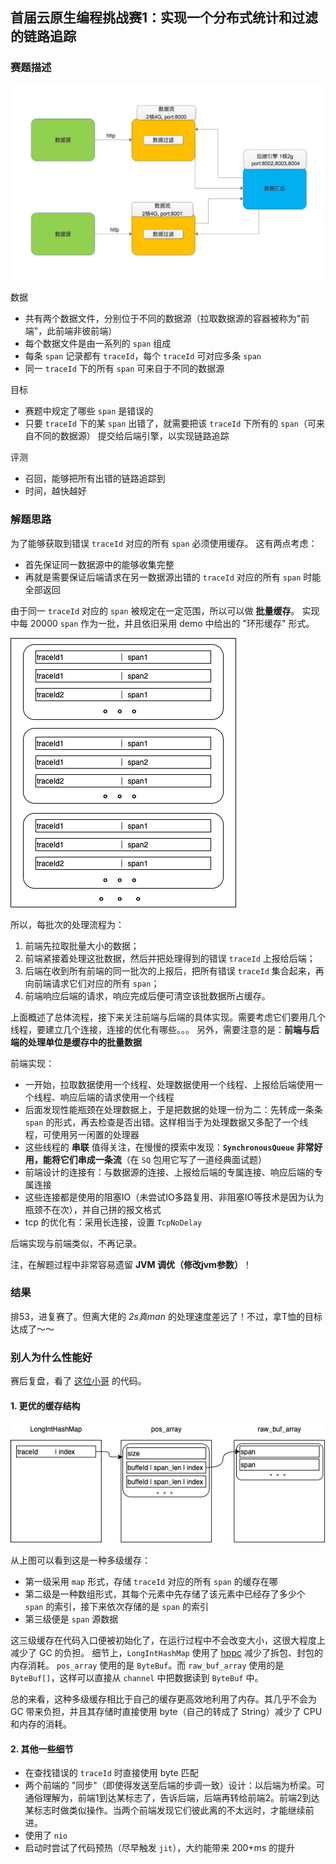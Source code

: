 首届云原生编程挑战赛1：实现一个分布式统计和过滤的链路追踪
-----------------------------

### 赛题描述

![赛题描述](docs/赛题描述.png)

数据
- 共有两个数据文件，分别位于不同的数据源（拉取数据源的容器被称为"前端"，此前端非彼前端）
- 每个数据文件是由一系列的 `span` 组成
- 每条 `span` 记录都有 `traceId`，每个 `traceId` 可对应多条 `span`
- 同一 `traceId` 下的所有 `span` 可来自于不同的数据源

目标
- 赛题中规定了哪些 `span` 是错误的
- 只要 `traceId` 下的某 `span` 出错了，就需要把该 `traceId` 下所有的 `span`（可来自不同的数据源） 提交给后端引擎，以实现链路追踪

评测
- 召回，能够把所有出错的链路追踪到
- 时间，越快越好

### 解题思路

为了能够获取到错误 `traceId` 对应的所有 `span` 必须使用缓存。
这有两点考虑：
- 首先保证同一数据源中的能够收集完整
- 再就是需要保证后端请求在另一数据源出错的 `traceId` 对应的所有 `span` 时能全部返回

由于同一 `traceId` 对应的 `span` 被规定在一定范围，所以可以做 **批量缓存**。
实现中每 20000 `span` 作为一批，并且依旧采用 demo 中给出的 "环形缓存" 形式。

![缓存结构](docs/cache.png)

所以，每批次的处理流程为：
1. 前端先拉取批量大小的数据；
2. 前端紧接着处理这批数据，然后并把处理得到的错误 `traceId` 上报给后端；
3. 后端在收到所有前端的同一批次的上报后，把所有错误 `traceId` 集合起来，再向前端请求它们对应的所有 `span`；
4. 前端响应后端的请求，响应完成后便可清空该批数据所占缓存。

上面概述了总体流程，接下来关注前端与后端的具体实现。需要考虑它们要用几个线程，要建立几个连接，连接的优化有哪些。。。
另外，需要注意的是：**前端与后端的处理单位是缓存中的批量数据**

前端实现：
- 一开始，拉取数据使用一个线程、处理数据使用一个线程、上报给后端使用一个线程、响应后端的请求使用一个线程
- 后面发现性能瓶颈在处理数据上，于是把数据的处理一份为二：先转成一条条 `span` 的形式，再去检查是否出错。这样相当于为处理数据又多配了一个线程，可使用另一闲置的处理器
- 这些线程的 **串联** 值得关注，在慢慢的摸索中发现：**`SynchronousQueue` 非常好用，能将它们串成一条流**（在 `SQ` 包用它写了一道经典面试题）
- 前端设计的连接有：与数据源的连接、上报给后端的专属连接、响应后端的专属连接
- 这些连接都是使用的阻塞IO（未尝试IO多路复用、非阻塞IO等技术是因为认为瓶颈不在次），并自己拼的报文格式
- tcp 的优化有：采用长连接，设置 `TcpNoDelay`

后端实现与前端类似，不再记录。

注，在解题过程中非常容易遗留 **JVM 调优（修改jvm参数）**！

### 结果

排53，进复赛了。但离大佬的 *2s真man* 的处理速度差远了！不过，拿T恤的目标达成了～～

### 别人为什么性能好

赛后复盘，看了 [这位小哥](https://github.com/wangkaish/ali_race2020_r1_tail_base) 的代码。

#### 1. 更优的缓存结构

![缓存结构](docs/cache_structure.png)

从上图可以看到这是一种多级缓存：
- 第一级采用 `map` 形式，存储 `traceId` 对应的所有 `span` 的缓存在哪
- 第二级是一种数组形式，其每个元素中先存储了该元素中已经存了多少个 `span` 的索引，接下来依次存储的是 `span` 的索引
- 第三级便是 `span` 源数据

这三级缓存在代码入口便被初始化了，在运行过程中不会改变大小，这很大程度上减少了 GC 的负担。
细节上，`LongIntHashMap` 使用了 [hppc](https://github.com/carrotsearch/hppc) 减少了拆包、封包的内存消耗。
`pos_array` 使用的是 `ByteBuf`。而 `raw_buf_array` 使用的是 `ByteBuf[]`，这样可以直接从 `channel` 中把数据读到 `ByteBuf` 中。

总的来看，这种多级缓存相比于自己的缓存更高效地利用了内存。其几乎不会为 GC 带来负担，并且其存储时直接使用 byte（自己的转成了 String）减少了 CPU 和内存的消耗。

#### 2. 其他一些细节
- 在查找错误的 `traceId` 时直接使用 byte 匹配
- 两个前端的 "同步"（即使得发送至后端的步调一致）设计：以后端为桥梁。可通俗理解为，前端1到达某标志了，告诉后端，后端再转给前端2。前端2到达某标志时做类似操作。当两个前端发现它们彼此离的不太远时，才能继续前进。
- 使用了 `nio`
- 启动时尝试了代码预热（尽早触发 `jit`），大约能带来 200+ms 的提升


